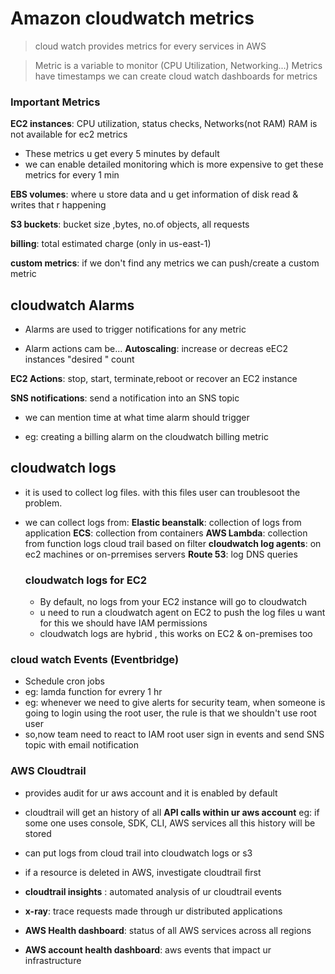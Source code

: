 # Amazon cloudwatch metrics
> cloud watch provides metrics for every services in AWS

> Metric is a variable to monitor (CPU Utilization, Networking...)
> Metrics have timestamps
> we can create cloud watch dashboards for metrics

### Important Metrics
**EC2 instances**: CPU utilization, status checks, Networks(not RAM)
RAM is not available for ec2 metrics

* These metrics u get every 5 minutes by default
* we can enable detailed monitoring which is more expensive to get these metrics for every 1 min

**EBS volumes**: where u store data and u get information of disk read & writes that r happening

**S3 buckets**: bucket size ,bytes, no.of objects, all requests

**billing**: total estimated charge (only in us-east-1)

**custom metrics**: if we don't find any metrics we can push/create a custom metric

## cloudwatch Alarms

* Alarms are used to trigger notifications for any metric

* Alarm actions cam be...
  **Autoscaling**: increase or decreas eEC2 instances "desired "
 count

**EC2 Actions**: stop, start, terminate,reboot or recover an EC2 instance
  
  **SNS notifications**: send a notification into an SNS topic
  * we can mention time at what time alarm should trigger

  * eg: creating a billing alarm on the cloudwatch billing metric

## cloudwatch logs

* it is used to collect log files. with this files user can troublesoot the problem.

* we can collect logs from:
  **Elastic beanstalk**: collection of logs from application
  **ECS**: collection from containers
  **AWS Lambda**: collection from function logs
  cloud trail based on filter
  **cloudwatch log agents**: on ec2 machines or on-prremises servers
  **Route 53**: log DNS queries

  ### cloudwatch logs for EC2
  * By default, no logs from your EC2 instance will go to cloudwatch
  * u need to run a cloudwatch agent on EC2 to push the log files u want for this we should have IAM permissions
  * cloudwatch logs are hybrid , this works on EC2 & on-premises too
  
### cloud watch Events (Eventbridge)
* Schedule cron jobs
* eg: lamda function for evrery 1 hr
* eg: whenever we need to give alerts for security team, when someone is going to login using the root user, the rule is that we shouldn't use root user
* so,now team need to react to IAM root user sign in events  and send SNS topic with email notification

### AWS Cloudtrail

* provides audit for ur aws account and it is enabled by default
* cloudtrail will get an history of all **API calls within ur aws account**
  eg: if some one uses console, SDK, CLI, AWS services all this history will be stored
* can put logs from cloud trail into cloudwatch logs or s3
* if a resource is deleted in AWS, investigate cloudtrail first

* **cloudtrail insights** : automated analysis of ur cloudtrail events
* **x-ray**: trace requests made through ur distributed applications
* **AWS Health dashboard**: status of all AWS services across all regions
* **AWS account health dashboard**: aws events that impact ur infrastructure
  

  
  
